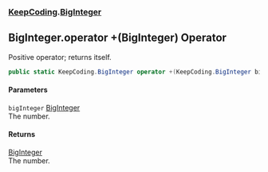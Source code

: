 ### [KeepCoding](KeepCoding.md 'KeepCoding').[BigInteger](KeepCoding_BigInteger.md 'KeepCoding.BigInteger')
## BigInteger.operator +(BigInteger) Operator
Positive operator; returns itself.  
```csharp
public static KeepCoding.BigInteger operator +(KeepCoding.BigInteger bigInteger);
```
#### Parameters
<a name='KeepCoding_BigInteger_op_UnaryPlus(KeepCoding_BigInteger)_bigInteger'></a>
`bigInteger` [BigInteger](KeepCoding_BigInteger.md 'KeepCoding.BigInteger')  
The number.
  
#### Returns
[BigInteger](KeepCoding_BigInteger.md 'KeepCoding.BigInteger')  
The number.

